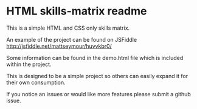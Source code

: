 HTML skills-matrix readme
=============

This is a simple HTML and CSS only skills matrix.

An example of the project can be found on JSFiddle http://jsfiddle.net/mattseymour/huvvkbr0/

Some information can be found in the demo.html file which is included within the project.

This is designed to be a simple project so others can easily expand it for their own consumption.

If you notice an issues or would like more features please submit a github issue.